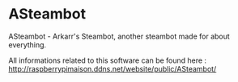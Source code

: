 # ASteambot
ASteambot - Arkarr's Steambot, another steambot made for about everything.


All informations related to this software can be found here :
http://raspberrypimaison.ddns.net/website/public/ASteambot/
